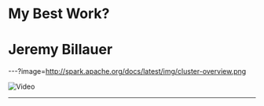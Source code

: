 # My Best Work?

# Jeremy Billauer

---?image=http://spark.apache.org/docs/latest/img/cluster-overview.png


![Video](https://www.youtube.com/embed/irQ2yWXJ3aU)


---
